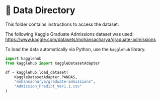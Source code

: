 # 📂 Data Directory

This folder contains instructions to access the dataset.

The following Kaggle Graduate Admissions dataset was used:
https://www.kaggle.com/datasets/mohansacharya/graduate-admissions

To load the data automatically via Python, use the `kagglehub` library.

```python
import kagglehub
from kagglehub import KaggleDatasetAdapter

df = kagglehub.load_dataset(
    KaggleDatasetAdapter.PANDAS,
    "mohansacharya/graduate-admissions",
    "Admission_Predict_Ver1.1.csv"
)
